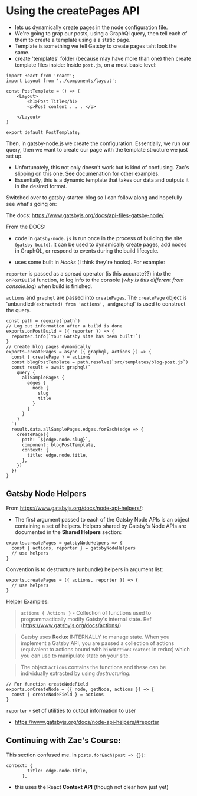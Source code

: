 # Using the createPages API

- lets us dynamically create pages in the node configuration file. 
- We're going to grap our posts, using a GraphQl query, then tell each of them to create a template using a a static page. 
- Template is something we tell Gatsby to create pages taht look the same. 
- create 'templates' folder (because may have more than one) then create template files inside: 
Inside `post.js`, on a most basic level: 
```
import React from 'react'; 
import Layout from '../components/layout'; 

const PostTemplate = () => (
    <Layout>
        <h1>Post Title</h1>
        <p>Post content . . . </p>

    </Layout>
)

export default PostTemplate; 
```

Then, in gatsby-node.js we create the configuration. Essentially, we run our query, then we want to create our page with the template structure we just set up. 

- Unfortunately, this not only doesn't work but is kind of confusing. Zac's slipping on this one. See documenation for other examples. 
- Essentially, this is a dynamic template that takes our data and outputs it in the desired format. 

Switched over to gatsby-starter-blog so I can follow along and hopefully see what's going on: 



The docs: https://www.gatsbyjs.org/docs/api-files-gatsby-node/

From the DOCS: 

- code in `gatsby-node.js` is run once in the process of building the site (`gatsby build`). It can be used to dynamically create pages, add nodes in GraphQL, or respond to events during the build lifecycle. 

- uses some built in *Hooks* (I think they're hooks). For example: 

`reporter` is passed as a spread operator (is this accurate??) into the `onPostBuild` function, to log info to the console (*why is this different from console.log*) when build is finished. 

`actions` and `graphql` are passed into `createPages`. The `createPage` object is 'unbundled` (extracted) from 'actions', and `graphql` is used to construct the query. 
```
const path = require(`path`)
// Log out information after a build is done
exports.onPostBuild = ({ reporter }) => {
  reporter.info(`Your Gatsby site has been built!`)
}
// Create blog pages dynamically
exports.createPages = async ({ graphql, actions }) => {
  const { createPage } = actions
  const blogPostTemplate = path.resolve(`src/templates/blog-post.js`)
  const result = await graphql(`
    query {
      allSamplePages {
        edges {
          node {
            slug
            title
          }
        }
      }
    }
  `)
  result.data.allSamplePages.edges.forEach(edge => {
    createPage({
      path: `${edge.node.slug}`,
      component: blogPostTemplate,
      context: {
        title: edge.node.title,
      },
    })
  })
}
```
## Gatsby Node Helpers
From https://www.gatsbyjs.org/docs/node-api-helpers/: 

- The first argument passed to each of the Gatsby Node APIs is an object containing a set of helpers. Helpers shared by Gatsby's Node APIs are documented in the **Shared Helpers** section: 
```
exports.createPages = gatsbyNodeHelpers => {
  const { actions, reporter } = gatsbyNodeHelpers
  // use helpers
}
```
Convention is to destructure (unbundle) helpers in argument list: 
```
exports.createPages = ({ actions, reporter }) => {
  // use helpers
}
```

Helper Examples: 
>`actions { Actions }` - Collection of functions used to programmactically modify Gatsby's internal state. Ref (https://www.gatsbyjs.org/docs/actions/)

> Gatsby uses **Redux** INTERNALLY to manage state. When you implement a Gatsby API, you are passed a collection of actions (equivalent to actions bound with `bindActionCreators` in redux) which you can use to manipulate state on your site. 

> The object `actions` contains the functions and these can be individually extracted by using *destructuring*: 
```
// For function createNodeField
exports.onCreateNode = ({ node, getNode, actions }) => {
  const { createNodeField } = actions
}
```

`reporter` - set of utilities to output information to user
- https://www.gatsbyjs.org/docs/node-api-helpers/#reporter

## Continuing with Zac's Course: 

This section confused me. In `posts.forEach(post => {})`: 
```
context: {
        title: edge.node.title,
      },
```

- this uses the React **Context API** (though not clear how just yet)


